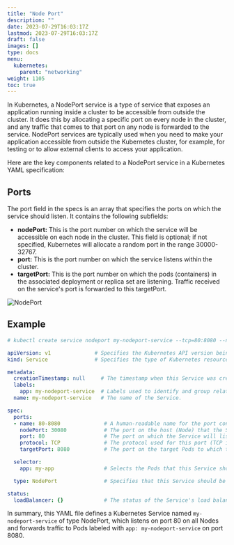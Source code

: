 ```yaml
---
title: "Node Port"
description: ""
date: 2023-07-29T16:03:17Z
lastmod: 2023-07-29T16:03:17Z
draft: false
images: []
type: docs
menu:
  kubernetes:
    parent: "networking"
weight: 1105
toc: true
---
```

In Kubernetes, a NodePort service is a type of service that exposes an application running inside a cluster to be accessible from outside the cluster. It does this by allocating a specific port on every node in the cluster, and any traffic that comes to that port on any node is forwarded to the service. NodePort services are typically used when you need to make your application accessible from outside the Kubernetes cluster, for example, for testing or to allow external clients to access your application.

Here are the key components related to a NodePort service in a Kubernetes YAML specification:

## Ports
The port field in the specs is an array that specifies the ports on which the service should listen. It contains the following subfields:

- **nodePort:** This is the port number on which the service will be accessible on each node in the cluster. This field is optional; if not specified, Kubernetes will allocate a random port in the range 30000-32767.
- **port:** This is the port number on which the service listens within the cluster.
- **targetPort:** This is the port number on which the pods (containers) in the associated deployment or replica set are listening. Traffic received on the service's port is forwarded to this targetPort.

![NodePort](/images/k8s/node-port.png "NodePort Kubernetes Service")

## Example

```yaml
# kubectl create service nodeport my-nodeport-service --tcp=80:8080 --node-port=30080 --dry-run=client -o yaml > my-nodeport-service.yaml

apiVersion: v1              # Specifies the Kubernetes API version being used for this resource.
kind: Service               # Specifies the type of Kubernetes resource, in this case, a Service.

metadata:
  creationTimestamp: null     # The timestamp when this Service was created, null since it hasn't been created yet.
  labels:
    app: my-nodeport-service  # Labels used to identify and group related resources.
  name: my-nodeport-service   # The name of the Service.

spec:
  ports:
  - name: 80-8080              # A human-readable name for the port configuration.
    nodePort: 30080            # The port on the host (Node) that the Service should listen on.
    port: 80                   # The port on which the Service will listen internally.
    protocol: TCP              # The protocol used for this port (TCP in this case).
    targetPort: 8080           # The port on the target Pods to which traffic should be forwarded.

  selector:
    app: my-app                # Selects the Pods that this Service should route traffic to based on their labels.

  type: NodePort               # Specifies that this Service should be of type NodePort, exposing it on a high port on all Nodes.

status:
  loadBalancer: {}             # The status of the Service's load balancer, which is empty in this case.
```

In summary, this YAML file defines a Kubernetes Service named `my-nodeport-service` of type NodePort, which listens on port 80 on all Nodes and forwards traffic to Pods labeled with `app: my-nodeport-service` on port 8080.

